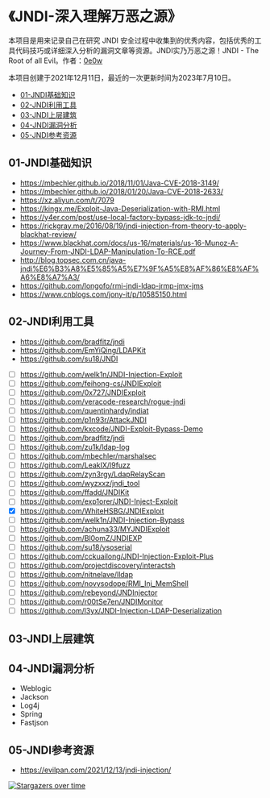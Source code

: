 # 《JNDI-深入理解万恶之源》

本项目是用来记录自己在研究 JNDI 安全过程中收集到的优秀内容，包括优秀的工具代码技巧或详细深入分析的漏洞文章等资源。JNDI实乃万恶之源！JNDI - The Root of all Evil。作者：[0e0w](https://github.com/0e0w)

本项目创建于2021年12月11日，最近的一次更新时间为2023年7月10日。

- [01-JNDI基础知识](https://github.com/0e0w/HackJNDI#01-jndi%E5%9F%BA%E7%A1%80%E7%9F%A5%E8%AF%86)
- [02-JNDI利用工具](https://github.com/0e0w/HackJNDI#02-jndi%E5%88%A9%E7%94%A8%E5%B7%A5%E5%85%B7)
- [03-JNDI上层建筑](https://github.com/0e0w/HackJNDI#03-jndi%E4%B8%8A%E5%B1%82%E5%BB%BA%E7%AD%91)
- [04-JNDI漏洞分析](https://github.com/0e0w/HackJNDI#04-jndi%E6%BC%8F%E6%B4%9E%E5%88%86%E6%9E%90)
- [05-JNDI参考资源](https://github.com/0e0w/HackJNDI#05-jndi%E5%8F%82%E8%80%83%E8%B5%84%E6%BA%90)

## 01-JNDI基础知识

- https://mbechler.github.io/2018/11/01/Java-CVE-2018-3149/
- https://mbechler.github.io/2018/01/20/Java-CVE-2018-2633/
- https://xz.aliyun.com/t/7079
- https://kingx.me/Exploit-Java-Deserialization-with-RMI.html
- https://y4er.com/post/use-local-factory-bypass-jdk-to-jndi/
- https://rickgray.me/2016/08/19/jndi-injection-from-theory-to-apply-blackhat-review/
- https://www.blackhat.com/docs/us-16/materials/us-16-Munoz-A-Journey-From-JNDI-LDAP-Manipulation-To-RCE.pdf
- http://blog.topsec.com.cn/java-jndi%E6%B3%A8%E5%85%A5%E7%9F%A5%E8%AF%86%E8%AF%A6%E8%A7%A3/
- https://github.com/longofo/rmi-jndi-ldap-jrmp-jmx-jms
- https://www.cnblogs.com/jony-it/p/10585150.html

## 02-JNDI利用工具

- https://github.com/bradfitz/jndi
- https://github.com/EmYiQing/LDAPKit
- https://github.com/su18/JNDI
- [ ] https://github.com/welk1n/JNDI-Injection-Exploit
- [ ] https://github.com/feihong-cs/JNDIExploit
- [ ] https://github.com/0x727/JNDIExploit
- [ ] https://github.com/veracode-research/rogue-jndi
- [ ] https://github.com/quentinhardy/jndiat
- [ ] https://github.com/p1n93r/AttackJNDI
- [ ] https://github.com/kxcode/JNDI-Exploit-Bypass-Demo
- [ ] https://github.com/bradfitz/jndi
- [ ] https://github.com/zu1k/ldap-log
- [ ] https://github.com/mbechler/marshalsec
- [ ] https://github.com/LeakIX/l9fuzz
- [ ] https://github.com/zyn3rgy/LdapRelayScan
- [ ] https://github.com/wyzxxz/jndi_tool
- [ ] https://github.com/ffadd/JNDIKit
- [ ] https://github.com/exp1orer/JNDI-Inject-Exploit
- [x] https://github.com/WhiteHSBG/JNDIExploit
- [ ] https://github.com/welk1n/JNDI-Injection-Bypass
- [ ] https://github.com/achuna33/MYJNDIExploit
- [ ] https://github.com/Bl0omZ/JNDIEXP
- [ ] https://github.com/su18/ysoserial
- [ ] https://github.com/cckuailong/JNDI-Injection-Exploit-Plus
- [ ] https://github.com/projectdiscovery/interactsh
- [ ] https://github.com/nitnelave/lldap
- [ ] https://github.com/novysodope/RMI_Inj_MemShell
- [ ] https://github.com/rebeyond/JNDInjector
- [ ] https://github.com/r00tSe7en/JNDIMonitor
- [ ] https://github.com/l3yx/JNDI-Injection-LDAP-Deserialization

## 03-JNDI上层建筑

## 04-JNDI漏洞分析

- Weblogic
- Jackson
- Log4j
- Spring
- Fastjson

## 05-JNDI参考资源

- https://evilpan.com/2021/12/13/jndi-injection/

[![Stargazers over time](https://starchart.cc//0e0w/HackJNDI.svg)](https://starchart.cc/0e0w/HackJNDI)
